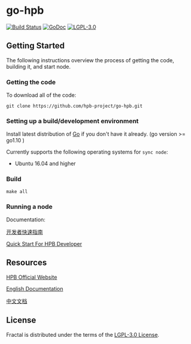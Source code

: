 # go-hpb

[![Build Status](https://travis-ci.com/hpb-project/go-hpb.svg?branch=master)](https://travis-ci.com/hpb-project/go-hpb)
[![GoDoc](https://godoc.org/github.com/hpb-project/go-hpb?status.svg)](https://godoc.org/github.com//hpb-project/go-hpb)
[![LGPL-3.0](https://img.shields.io/badge/license-LGPL--3.0-blue.svg)](./COPYING)

## Getting Started

The following instructions overview the process of getting the code, building it, and start node.

### Getting the code

To download all of the code:

`git clone https://github.com/hpb-project/go-hpb.git`

### Setting up a build/development environment

Install latest distribution of [Go](https://golang.org/) if you don't have it already. (go version >= go1.10 )

Currently supports the following operating systems for `sync node`:

- Ubuntu 16.04 and higher

### Build 

`make all`

### Running a node

Documentation:

[开发者快速指南](https://github.com/hpb-project/wiki/wiki/HPB%E5%BC%80%E5%8F%91%E8%80%85%E5%BF%AB%E9%80%9F%E6%8C%87%E5%8D%97)

[Quick Start For HPB Developer](https://github.com/hpb-project/wiki/wiki/Quick-Start-For-HPB-Developer)


## Resources

[HPB Official Website](https://www.hpb.io)

[English Documentation](https://github.com/hpb-project/wiki/wiki)

[中文文档](https://github.com/hpb-project/wiki/wiki/HPB-Wiki-%E4%B8%AD%E6%96%87%E9%A6%96%E9%A1%B5)

## License

Fractal is distributed under the terms of the [LGPL-3.0 License](./COPYING).
